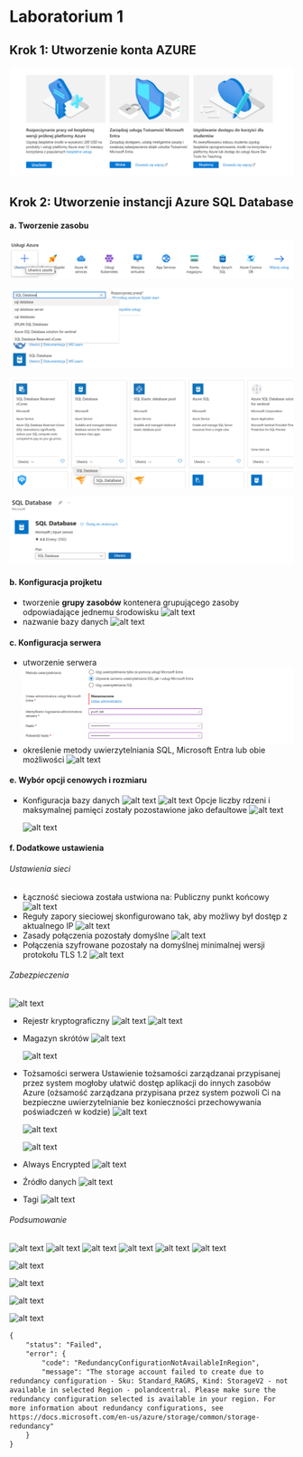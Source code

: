 # Laboratorium 1

## Krok 1: Utworzenie konta AZURE
![alt text](screens/image-2.png)

## Krok 2: Utworzenie instancji Azure SQL Database
#### a. Tworzenie zasobu
![alt text](<screens/Zrzut ekranu z 2024-10-30 01-46-05.png>)

![alt text](screens/image.png)

![alt text](screens/image-1.png)

![alt text](screens/image-3.png)

#### b. Konfiguracja projketu
- tworzenie **grupy zasobów**
  kontenera grupującego zasoby odpowiadające jednemu środowisku
  ![alt text](srceens1/image-17.png)
- nazwanie bazy danych
  ![alt text](srceens1/image-18.png)

#### c. Konfiguracja serwera
- utworzenie serwera
  ![alt text](screens/image-6.png)
- określenie metody uwierzytelniania
  SQL, Microsoft Entra lub obie możliwości
  ![alt text](srceens1/image-19.png)

#### e. Wybór opcji cenowych i rozmiaru
- Konfiguracja bazy danych
  ![alt text](srceens1/image-20.png)
  ![alt text](srceens1/image-21.png)
  Opcje liczby rdzeni i maksymalnej pamięci zostały pozostawione jako defaultowe
  ![alt text](srceens1/image-22.png)

  ![alt text](srceens1/image-23.png)

#### f. Dodatkowe ustawienia
###### Ustawienia sieci
- Łączność sieciowa została ustwiona na: Publiczny punkt końcowy
  ![alt text](srceens1/image-24.png)
- Reguły zapory sieciowej skonfigurowano tak, aby możliwy był dostęp z aktualnego IP
  ![alt text](srceens1/image-25.png)
- Zasady połączenia pozostały domyślne
  ![alt text](srceens1/image-26.png)
- Połączenia szyfrowane pozostały na domyślnej minimalnej wersji protokołu TLS 1.2
  ![alt text](srceens1/image-27.png)
###### Zabezpieczenia
 ![alt text](srceens1/image-28.png)
- Rejestr kryptograficzny
  ![alt text](srceens1/image-30.png)
  ![alt text](srceens1/image-29.png)
- Magazyn skrótów
  ![alt text](srceens1/image-31.png)

  ![alt text](srceens1/image-32.png)

- Tożsamości serwera
  Ustawienie tożsamości zarządzanai przypisanej przez system mogłoby ułatwić dostęp aplikacji do innych zasobów Azure (ożsamość zarządzana przypisana przez system pozwoli Ci na bezpieczne uwierzytelnianie bez konieczności przechowywania poświadczeń w kodzie)
  ![alt text](srceens1/image-38.png)

  ![alt text](srceens1/image-35.png)

  ![alt text](srceens1/image-36.png)

- Always Encrypted
  ![alt text](srceens1/image-39.png)

- Źródło danych
  ![alt text](srceens1/image-40.png)

- Tagi
  ![alt text](srceens1/image-41.png)

###### Podsumowanie
![alt text](srceens1/image-42.png)
![alt text](srceens1/image-43.png)
![alt text](srceens1/image-44.png)
![alt text](srceens1/image-45.png)
![alt text](srceens1/image-46.png)
![alt text](srceens1/image-47.png)


![alt text](srceens1/image-48.png)

![alt text](srceens1/image-49.png)


![alt text](srceens1/image-50.png)

![alt text](srceens1/image-51.png)

```
{
    "status": "Failed",
    "error": {
        "code": "RedundancyConfigurationNotAvailableInRegion",
        "message": "The storage account failed to create due to redundancy configuration - Sku: Standard_RAGRS, Kind: StorageV2 - not available in selected Region - polandcentral. Please make sure the redundancy configuration selected is available in your region. For more information about redundancy configurations, see https://docs.microsoft.com/en-us/azure/storage/common/storage-redundancy"
    }
}
```